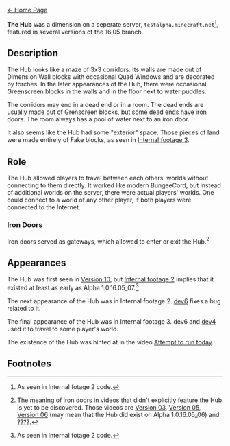 [← Home Page](../README.md#2-basic-lore)

**The Hub** was a dimension on a seperate server, `testalpha.minecraft.net`[^1], featured in several versions of the 16.05 branch.

## Description
The Hub looks like a maze of 3x3 corridors. Its walls are made out of Dimension Wall blocks with occasional Quad Windows and are decorated by torches. In the later appearances of the Hub, there were occasional Greenscreen blocks in the walls and in the floor next to water puddles.

The corridors may end in a dead end or in a room. The dead ends are usually made out of Grenscreen blocks, but some dead ends have iron doors. The room always has a pool of water next to an iron door.

It also seems like the Hub had some "exterior" space. Those pieces of land were made entirely of Fake blocks, as seen in [Internal footage 3](./videos/internal-footage-3.md).

## Role
The Hub allowed players to travel between each others' worlds without connecting to them directly. It worked like modern BungeeCord, but instead of additional worlds on the server, there were actual players' worlds. One could connect to a world of any other player, if both players were connected to the Internet.

### Iron Doors
Iron doors served as gateways, which allowed to enter or exit the Hub.[^2]

## Appearances
The Hub was first seen in [Version 10](../videos/version-10.md), but [Internal footage 2](./videos/internal-footage-2.md) implies that it existed at least as early as Alpha 1.0.16.05_07.[^1]

The next appearance of the Hub was in Internal footage 2. [dev6](./lore/developers.md#dev6) fixes a bug related to it.

The final appearance of the Hub was in Internal footage 3. dev6 and [dev4](./lore/developers.md#dev4) used it to travel to some player's world.

The existence of the Hub was hinted at in the video [Attempt to run today](./videos/attempt-to-run-today.md).

## Footnotes
[^1]: As seen in Internal fotage 2 code.
[^2]: The meaning of iron doors in videos that didn't explicitly feature the Hub is yet to be discovered. Those videos are [Version 03](./videos/version-03.md), [Version 05](./videos/version-05.md), [Version 06](./videos/version-06.md) (may mean that the Hub did exist on Alpha 1.0.16.05_06) and [????](./videos/question-mark.md).
